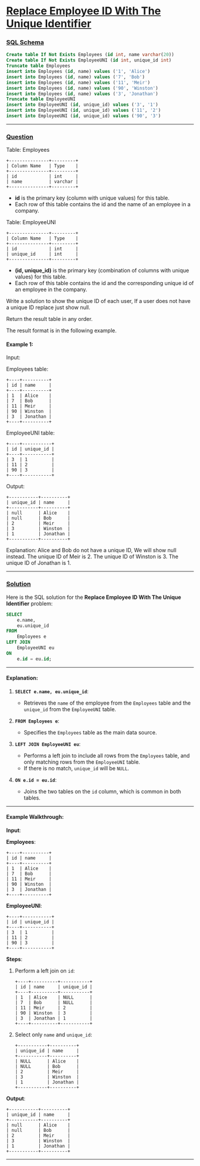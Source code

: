 # [Replace Employee ID With The Unique Identifier](#replace-employee-id-with-the-unique-identifier)

### [SQL Schema](#sql-schema)
```sql
Create table If Not Exists Employees (id int, name varchar(20))
Create table If Not Exists EmployeeUNI (id int, unique_id int)
Truncate table Employees
insert into Employees (id, name) values ('1', 'Alice')
insert into Employees (id, name) values ('7', 'Bob')
insert into Employees (id, name) values ('11', 'Meir')
insert into Employees (id, name) values ('90', 'Winston')
insert into Employees (id, name) values ('3', 'Jonathan')
Truncate table EmployeeUNI
insert into EmployeeUNI (id, unique_id) values ('3', '1')
insert into EmployeeUNI (id, unique_id) values ('11', '2')
insert into EmployeeUNI (id, unique_id) values ('90', '3')
```

---

### [Question](#question)

Table: Employees
```
+---------------+---------+
| Column Name   | Type    |
+---------------+---------+
| id            | int     |
| name          | varchar |
+---------------+---------+
```
- **id** is the primary key (column with unique values) for this table.
- Each row of this table contains the id and the name of an employee in a company.
 

Table: EmployeeUNI

```
+---------------+---------+
| Column Name   | Type    |
+---------------+---------+
| id            | int     |
| unique_id     | int     |
+---------------+---------+
```
- **(id, unique_id)** is the primary key (combination of columns with unique values) for this table.
- Each row of this table contains the id and the corresponding unique id of an employee in the company.
 

Write a solution to show the unique ID of each user, If a user does not have a unique ID replace just show null.

Return the result table in any order.

The result format is in the following example.

 
#### Example 1:

Input: 

Employees table:
```
+----+----------+
| id | name     |
+----+----------+
| 1  | Alice    |
| 7  | Bob      |
| 11 | Meir     |
| 90 | Winston  |
| 3  | Jonathan |
+----+----------+
```

EmployeeUNI table:
```
+----+-----------+
| id | unique_id |
+----+-----------+
| 3  | 1         |
| 11 | 2         |
| 90 | 3         |
+----+-----------+
```
Output: 
```
+-----------+----------+
| unique_id | name     |
+-----------+----------+
| null      | Alice    |
| null      | Bob      |
| 2         | Meir     |
| 3         | Winston  |
| 1         | Jonathan |
+-----------+----------+
```
Explanation: 
Alice and Bob do not have a unique ID, We will show null instead.
The unique ID of Meir is 2.
The unique ID of Winston is 3.
The unique ID of Jonathan is 1.

---

### [Solution](#solution)

Here is the SQL solution for the **Replace Employee ID With The Unique Identifier** problem:

```sql
SELECT 
    e.name, 
    eu.unique_id
FROM 
    Employees e
LEFT JOIN 
    EmployeeUNI eu
ON 
    e.id = eu.id;
```

---

#### Explanation:
1. **`SELECT e.name, eu.unique_id`**:
   - Retrieves the `name` of the employee from the `Employees` table and the `unique_id` from the `EmployeeUNI` table.

2. **`FROM Employees e`**:
   - Specifies the `Employees` table as the main data source.

3. **`LEFT JOIN EmployeeUNI eu`**:
   - Performs a left join to include all rows from the `Employees` table, and only matching rows from the `EmployeeUNI` table. 
   - If there is no match, `unique_id` will be `NULL`.

4. **`ON e.id = eu.id`**:
   - Joins the two tables on the `id` column, which is common in both tables.

---

#### Example Walkthrough:

**Input**:

**Employees**:
```
+----+----------+
| id | name     |
+----+----------+
| 1  | Alice    |
| 7  | Bob      |
| 11 | Meir     |
| 90 | Winston  |
| 3  | Jonathan |
+----+----------+
```

**EmployeeUNI**:
```
+----+-----------+
| id | unique_id |
+----+-----------+
| 3  | 1         |
| 11 | 2         |
| 90 | 3         |
+----+-----------+
```

**Steps**:
1. Perform a left join on `id`:
   ```
   +----+----------+-----------+
   | id | name     | unique_id |
   +----+----------+-----------+
   | 1  | Alice    | NULL      |
   | 7  | Bob      | NULL      |
   | 11 | Meir     | 2         |
   | 90 | Winston  | 3         |
   | 3  | Jonathan | 1         |
   +----+----------+-----------+
   ```

2. Select only `name` and `unique_id`:
   ```
   +-----------+----------+
   | unique_id | name     |
   +-----------+----------+
   | NULL      | Alice    |
   | NULL      | Bob      |
   | 2         | Meir     |
   | 3         | Winston  |
   | 1         | Jonathan |
   +-----------+----------+
   ```

**Output**:

```
+-----------+----------+
| unique_id | name     |
+-----------+----------+
| null      | Alice    |
| null      | Bob      |
| 2         | Meir     |
| 3         | Winston  |
| 1         | Jonathan |
+-----------+----------+
```

---

